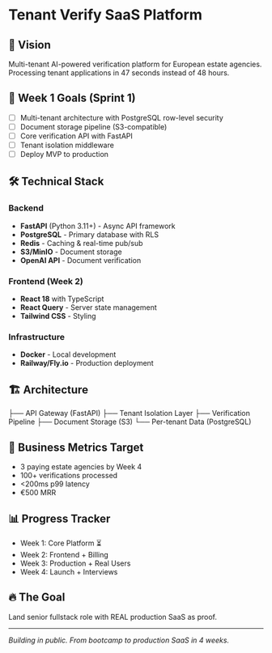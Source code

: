 # Tenant Verify SaaS Platform

## 🚀 Vision
Multi-tenant AI-powered verification platform for European estate agencies. Processing tenant applications in 47 seconds instead of 48 hours.

## 📅 Week 1 Goals (Sprint 1)
- [ ] Multi-tenant architecture with PostgreSQL row-level security
- [ ] Document storage pipeline (S3-compatible)
- [ ] Core verification API with FastAPI
- [ ] Tenant isolation middleware
- [ ] Deploy MVP to production

## 🛠 Technical Stack

### Backend
- **FastAPI** (Python 3.11+) - Async API framework
- **PostgreSQL** - Primary database with RLS
- **Redis** - Caching & real-time pub/sub
- **S3/MinIO** - Document storage
- **OpenAI API** - Document verification

### Frontend (Week 2)
- **React 18** with TypeScript
- **React Query** - Server state management
- **Tailwind CSS** - Styling

### Infrastructure
- **Docker** - Local development
- **Railway/Fly.io** - Production deployment

## 🏗 Architecture
├── API Gateway (FastAPI)
├── Tenant Isolation Layer
├── Verification Pipeline
├── Document Storage (S3)
└── Per-tenant Data (PostgreSQL)

## 🎯 Business Metrics Target
- 3 paying estate agencies by Week 4
- 100+ verifications processed
- <200ms p99 latency
- €500 MRR

## 📊 Progress Tracker
- Week 1: Core Platform ⏳
- Week 2: Frontend + Billing
- Week 3: Production + Real Users
- Week 4: Launch + Interviews

## 🔥 The Goal
Land senior fullstack role with REAL production SaaS as proof.

---
*Building in public. From bootcamp to production SaaS in 4 weeks.* 